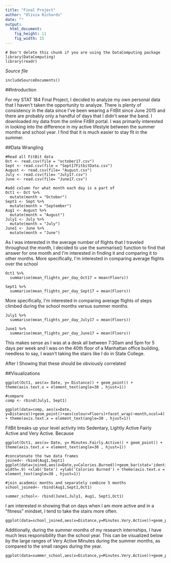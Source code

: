 ```yaml
---
title: "Final Project"
author: "Olivia Richards"
date: ""
output: 
  html_document:
    fig_height: 11
    fig_width: 15
---
```

<!-- Don't edit in between this line and the one below -->
```{r include=FALSE}
# Don't delete this chunk if you are using the DataComputing package
library(DataComputing)
library(readr)
```
*Source file* 
```{r, results='asis', echo=FALSE}
includeSourceDocuments()
```
<!-- Don't edit the material above this line -->

##Introduction

For my STAT 184 Final Project, I decided to analyze my own personal data that I haven't taken the opportunity to analyze. There is plenty of consistency in the data since I've been wearing a FitBit since June 2015 and there are probably only a handful of days that I didn't wear the band. I downloaded my data from the online FitBit portal.
I was primarily interested in looking into the difference in my active lifestyle between the summer months and school year. I find that it is much easier to stay fit in the summer. 

##Data Wrangling
```{r}
#Read all FitBit data
Oct <- read.csv(file = "october17.csv")
Sept <- read.csv(file = "Sept17FitbitData.csv")
August <- read.csv(file= "August.csv")
July <- read.csv(file= "July17.csv")
June <- read.csv(file= "June17.csv")

#add column for what month each day is a part of
Oct1 <- Oct %>%
  mutate(month = "October")
Sept1 <- Sept %>%
  mutate(month = "September")
Aug1 <- August %>%
  mutate(month = "August")
July1 <- July %>%
  mutate(month = "July")
June1 <- June %>%
  mutate(month = "June")
```

As I was interested in the average number of flights that I traveled throughout the month, I decided to use the summarise() function to find that answer for one month and I'm interested in finding it and comparing it to other months. More specifically, I'm interested in comparing average flights over the school 
```{r}
Oct1 %>% 
  summarise(mean_flights_per_day_Oct17 = mean(Floors))

Sept1 %>% 
  summarise(mean_flights_per_day_Sept17 = mean(Floors))
```

More specifically, I'm interested in comparing average flights of steps climbed during the school months versus summer months.
```{r}
July1 %>% 
  summarise(mean_flights_per_day_July17 = mean(Floors))

June1 %>% 
  summarise(mean_flights_per_day_June17 = mean(Floors))
```

This makes sense as I was at a desk all between 7:30am and 5pm for 5 days per week and I was on the 40th floor of a Manhattan office building, needless to say, I wasn't taking the stairs like I do in State College.


After I Showing that these should be obviously correlated

##Visualizations

```{r}
ggplot(Oct1, aes(x= Date, y= Distance)) + geom_point() + theme(axis.text.x = element_text(angle=30 , hjust=1)) 
```

```{r}
#compare
comp <- rbind(July1, Sept1)

ggplot(data=comp, aes(x=Date, y=Distance))+geom_point()+aes(colour=Floors)+facet_wrap(~month,ncol=4) + theme(axis.text.x = element_text(angle=30 , hjust=1)) 
```

FitBit breaks up your level activity into Sedentary, Lightly Active Fairly Active and Very Active. Because

```{r}
ggplot(Oct1, aes(x= Date, y= Minutes.Fairly.Active)) + geom_point() + theme(axis.text.x = element_text(angle=30 , hjust=1)) 
```

```{r}
#concatenate the two data frames
joined<- rbind(Aug1,Sept1)
ggplot(data=joined,aes(x=Date,y=Calories.Burned))+geom_bar(stat='identity',position='stack', width=.9) +xlab('Date') +ylab('Calories Burned') + theme(axis.text.x = element_text(angle=30 , hjust=1)) 
```

```{r}
#join academic months and separately combine 5 months 
school_joined<- rbind(Aug1,Sept1,Oct1)

summer_school<- rbind(June1,July1, Aug1, Sept1,Oct1)
```

I am interested in showing that on days when I am more active and in a "fitness" mindset, I tend to take the stairs more often.
```{r}
ggplot(data=school_joined,aes(x=Distance,y=Minutes.Very.Active))+geom_point()+aes(colour=month)+aes(size=Floors) 
```

Additionally, during the summer months of my research internships, I have much less responsibility than the school year. This can be visualized below by the large ranges of Very Active Minutes during the summer months, as compared to the small ranges during the year.
```{r}
ggplot(data=summer_school,aes(x=Distance,y=Minutes.Very.Active))+geom_point()+aes(colour=Floors)+facet_wrap(~month,ncol=4) 
```
